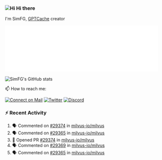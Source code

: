 ### <img src='https://qpluspicture.oss-cn-beijing.aliyuncs.com/6LjjQA/Hi.gif' alt='Hi' width="24"/> Hi there

I'm SimFG, [GPTCache](https://github.com/zilliztech/GPTCache) creator

![Metrics 👋](/metrics.plugin.followup.user.svg)

![SimFG's GitHub stats](https://github-readme-stats.vercel.app/api?username=SimFG&show_icons=true&theme=radical&count_private=true)

📫 How to reach me:

[![Connect on Mail](https://img.shields.io/badge/Ask%20me-anything-1abc9c.svg)](mailto:1142838399@qq.com)
[![Twitter](https://img.shields.io/twitter/follow/FogSim?style=social)](https://twitter.com/FogSim)
[![Discord](https://img.shields.io/discord/1092648432495251507?label=Discord&logo=discord)](https://discord.gg/Q8C6WEjSWV)

### :zap: Recent Activity

<!--START_SECTION:activity-->
1. 🗣 Commented on [#29374](https://github.com/milvus-io/milvus/issues/29374) in [milvus-io/milvus](https://github.com/milvus-io/milvus)
2. 🗣 Commented on [#29365](https://github.com/milvus-io/milvus/issues/29365) in [milvus-io/milvus](https://github.com/milvus-io/milvus)
3. 💪 Opened PR [#29374](https://github.com/milvus-io/milvus/pull/29374) in [milvus-io/milvus](https://github.com/milvus-io/milvus)
4. 🗣 Commented on [#29369](https://github.com/milvus-io/milvus/issues/29369) in [milvus-io/milvus](https://github.com/milvus-io/milvus)
5. 🗣 Commented on [#29365](https://github.com/milvus-io/milvus/issues/29365) in [milvus-io/milvus](https://github.com/milvus-io/milvus)
<!--END_SECTION:activity-->

